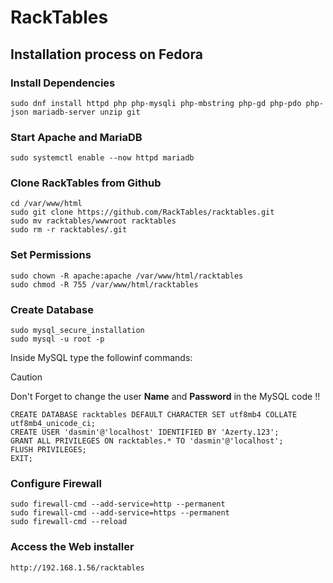 # RackTables
## Installation process on Fedora
### Install Dependencies
```
sudo dnf install httpd php php-mysqli php-mbstring php-gd php-pdo php-json mariadb-server unzip git
```
### Start Apache and MariaDB
```
sudo systemctl enable --now httpd mariadb
```
### Clone RackTables from Github
```
cd /var/www/html
sudo git clone https://github.com/RackTables/racktables.git
sudo mv racktables/wwwroot racktables
sudo rm -r racktables/.git
```
### Set Permissions
```
sudo chown -R apache:apache /var/www/html/racktables
sudo chmod -R 755 /var/www/html/racktables
```
### Create Database
```
sudo mysql_secure_installation
sudo mysql -u root -p
```

Inside MySQL type the followinf commands:
>[!caution]
> Don't Forget to change the user **Name** and **Password** in the MySQL code !!
```
CREATE DATABASE racktables DEFAULT CHARACTER SET utf8mb4 COLLATE utf8mb4_unicode_ci;
CREATE USER 'dasmin'@'localhost' IDENTIFIED BY 'Azerty.123';
GRANT ALL PRIVILEGES ON racktables.* TO 'dasmin'@'localhost';
FLUSH PRIVILEGES;
EXIT;
```

### Configure Firewall
```
sudo firewall-cmd --add-service=http --permanent
sudo firewall-cmd --add-service=https --permanent
sudo firewall-cmd --reload
```

### Access the Web installer
```
http://192.168.1.56/racktables
```
